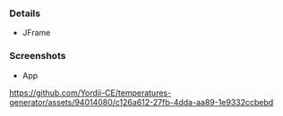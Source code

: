 ### Details
- JFrame

### Screenshots

- App

https://github.com/Yordii-CE/temperatures-generator/assets/94014080/c126a612-27fb-4dda-aa89-1e9332ccbebd

